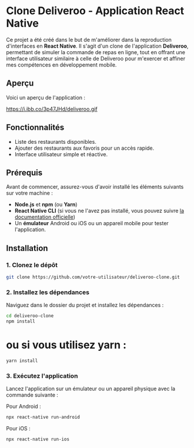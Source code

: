 # Clone Deliveroo - Application React Native

Ce projet a été créé dans le but de m'améliorer dans la reproduction d'interfaces en **React Native**. Il s'agit d'un clone de l'application **Deliveroo**, permettant de simuler la commande de repas en ligne, tout en offrant une interface utilisateur similaire à celle de Deliveroo pour m'exercer et affiner mes compétences en développement mobile.

## Aperçu

Voici un aperçu de l'application :

https://i.ibb.co/3p47JHd/deliveroo.gif
## Fonctionnalités

- Liste des restaurants disponibles.
- Ajouter des restaurants aux favoris pour un accès rapide.
- Interface utilisateur simple et réactive.

## Prérequis

Avant de commencer, assurez-vous d'avoir installé les éléments suivants sur votre machine :

- **Node.js** et **npm** (ou **Yarn**)
- **React Native CLI** (si vous ne l'avez pas installé, vous pouvez suivre [la documentation officielle](https://reactnative.dev/docs/environment-setup))
- Un **émulateur** Android ou iOS ou un appareil mobile pour tester l'application.

## Installation

### 1. Clonez le dépôt

```bash
git clone https://github.com/votre-utilisateur/deliveroo-clone.git
```

### 2. Installez les dépendances
Naviguez dans le dossier du projet et installez les dépendances :

```bash
cd deliveroo-clone
npm install
```

# ou si vous utilisez yarn :
```bash
yarn install
```

### 3. Exécutez l'application
Lancez l'application sur un émulateur ou un appareil physique avec la commande suivante :

Pour Android :
```bash
npx react-native run-android
```
Pour iOS :
```bash
npx react-native run-ios
```
